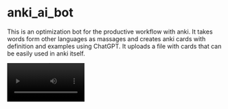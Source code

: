 # anki_ai_bot 
This is an optimization bot for the productive workflow with anki. It takes words form other languages as massages and creates anki cards with definition and examples using ChatGPT. It uploads a file with cards that can be easily used in anki itself.

<video src='./assets/az_recorder_20230908_002004.mp4' width=180/>